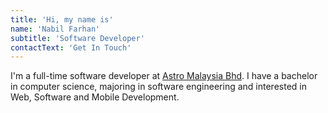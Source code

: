 ```yaml
---
title: 'Hi, my name is'
name: 'Nabil Farhan'
subtitle: 'Software Developer'
contactText: 'Get In Touch'
---
```


I'm a full-time software developer at [Astro Malaysia Bhd](https://astro.com.my/). I have a bachelor in computer science, majoring in software engineering and interested in Web, Software and Mobile Development.
